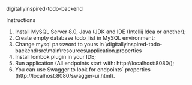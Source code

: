 digitallyinspired-todo-backend

Instructions

1. Install MySQL Server 8.0, Java (JDK and IDE (Intellij Idea or another);
2. Create empty database todo_list in MySQL environment;
3. Change mysql password to yours in \digitallyinspired-todo-backend\src\main\resources\application.properties
4. Install lombok plugin in your IDE;
5. Run application (All endpoints start with: http://localhost:8080/);
6. You can use Swagger to look for endpoints` properties (http://localhost:8080/swagger-ui.html).
